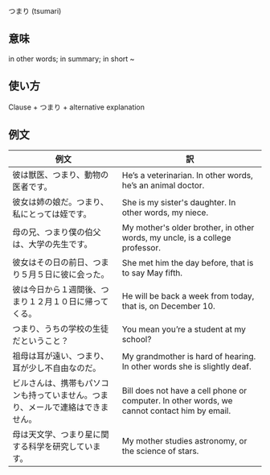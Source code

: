 つまり (tsumari)

## 意味

in other words; in summary; in short ~

## 使い方

Clause	+   つまり  +	alternative explanation

## 例文

|例文|訳|
| --- | --- |
|彼は獣医、つまり、動物の医者です。|He’s a veterinarian. In other words, he’s an animal doctor.|
|彼女は姉の娘だ。つまり、私にとっては姪です。|She is my sister's daughter. In other words, my niece.|
|母の兄、つまり僕の伯父は、大学の先生です。|My mother's older brother, in other words, my uncle, is a college professor.|
|彼女はその日の前日、つまり５月５日に彼に会った。|She met him the day before, that is to say May fifth.|
|彼は今日から１週間後、つまり１２月１０日に帰ってくる。|He will be back a week from today, that is, on December 10.|
|つまり、うちの学校の生徒だということ？|You mean you’re a student at my school?|
|祖母は耳が遠い、つまり、耳が少し不自由なのだ。|My grandmother is hard of hearing. In other words she is slightly deaf.|
|ビルさんは、携帯もパソコンも持っていません。つまり、メールで連絡はできません。|Bill does not have a cell phone or computer. In other words, we cannot contact him by email.|
|母は天文学、つまり星に関する科学を研究しています。|My mother studies astronomy, or the science of stars.|